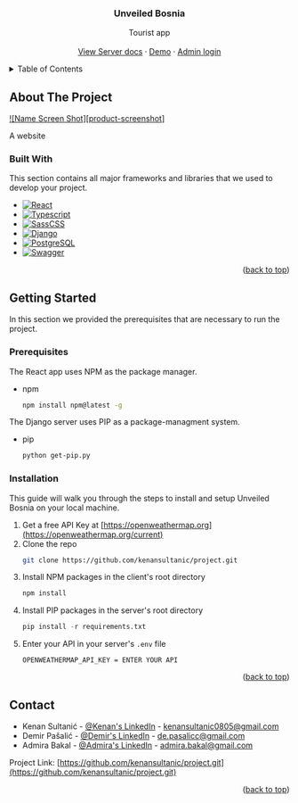 <a name="readme-top"></a>

<h3 align="center">Unveiled Bosnia</h3>
<p align="center">
    Tourist app
    <br />
    <br />
    <a href="https://project-production-149b.up.railway.app/swagger/">View Server docs</a>
    ·
    <a href="https://project-production-149b.up.railway.app/front/">Demo</a>
    ·
    <a href="https://project-production-149b.up.railway.app/admin/login/?next=/admin/">Admin login</a>
  </p>
</div>

<!-- TABLE OF CONTENTS -->
<details>
  <summary>Table of Contents</summary>
  <ol>
    <li>
      <a href="#about-the-project">About The Project</a>
      <ul>
        <li><a href="#built-with">Built With</a></li>
      </ul>
    </li>
    <li>
      <a href="#getting-started">Getting Started</a>
      <ul>
        <li><a href="#prerequisites">Prerequisites</a></li>
        <li><a href="#installation">Installation</a></li>
      </ul>
    </li>
    <li><a href="#contact">Contact</a></li>
  </ol>
</details>

<!-- ABOUT THE PROJECT -->
## About The Project

[![Name Screen Shot][product-screenshot]](https://example.com)

A website 


### Built With

This section contains all major frameworks and libraries that we used to develop your project. 

* [![React][React.js]][React-url]
* [![Typescript][TypeScript]][TypeScript-url]
* [![SassCSS][SassCSS]][SassCSS-url]
* [![Django][Django]][Django-url]
* [![PostgreSQL][PostgreSQL]][PostgreSQL-url]
* [![Swagger][Swagger]][Swagger-url]

<p align="right">(<a href="#readme-top">back to top</a>)</p>

<!-- GETTING STARTED -->
## Getting Started

In this section we provided the prerequisites that are necessary to run the project.

### Prerequisites

The React app uses NPM as the package manager.
* npm
  ```sh
  npm install npm@latest -g
  ```

The Django server uses PIP as a package-managment system.
* pip
  ```sh
  python get-pip.py
  ```


### Installation

This guide will walk you through the steps to install and setup
Unveiled Bosnia on your local machine.

1. Get a free API Key at [https://openweathermap.org](https://openweathermap.org/current)
2. Clone the repo
   ```sh
   git clone https://github.com/kenansultanic/project.git
   ```
3. Install NPM packages in the client's root directory
   ```sh
   npm install
   ```
4. Install PIP packages in the server's root directory
   ```py
   pip install -r requirements.txt
   ```
5. Enter your API in your server's `.env` file
   ```env
   OPENWEATHERMAP_API_KEY = ENTER YOUR API
   ```

<p align="right">(<a href="#readme-top">back to top</a>)</p>


<!-- CONTACT -->
## Contact

* Kenan Sultanić - [@Kenan's LinkedIn](https://linkedin.com/in/kenansultanic) - kenansultanic0805@gmail.com
* Demir Pašalić - [@Demir's LinkedIn](https://www.linkedin.com/in/dpasalic/) - de.pasalicc@gmail.com
* Admira Bakal - [@Admira's LinkedIn](https://www.linkedin.com/in/admira-bakal-591176238/) -
admira.bakal@gmail.com


Project Link: [https://github.com/kenansultanic/project.git](https://github.com/kenansultanic/project.git)

<p align="right">(<a href="#readme-top">back to top</a>)</p>


[React.js]: https://img.shields.io/badge/react-20232A?style=for-the-badge&logo=react&logoColor=61DAFB
[React-url]: https://reactjs.org/

[TypeScript]: https://img.shields.io/badge/typescript-3178C6?style=for-the-badge&logo=typescript&logoColor=fff
[TypeScript-url]: https://www.typescriptlang.org/

[SassCSS]: https://img.shields.io/badge/sass-C76494?style=for-the-badge&logo=sass&logoColor=fff
[SassCSS-url]: https://sass-lang.com/

[Django]: https://img.shields.io/badge/django-113527?style=for-the-badge&logo=django&logoColor=fff
[Django-url]: https://www.djangoproject.com/

[PostgreSQL]: https://img.shields.io/badge/postgresql-376696?style=for-the-badge&logo=postgresql&logoColor=fff
[PostgreSQL-url]: https://www.postgresql.org/

[Swagger]: https://img.shields.io/badge/swagger-729D08?style=for-the-badge&logo=swagger&logoColor=fff
[Swagger-url]: https://swagger.io/

